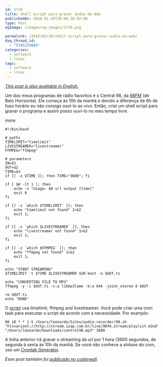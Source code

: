 ```yaml
---
id: 1710
title: Shell script para gravar áudio da Web
publishedAt: 2016-01-29T20:06:38-02:00
type: Post
ogImage: /images/og-images/1710.png

permalink: /2016/01/29/shell-script-para-gravar-audio-da-web/
dsq_thread_id:
  - "5345234804"
categories:
  - software
  - linux
tags:
  - software
  - linux
---
```

_[This post is also available in English.](https://leonardofaria.net/2016/01/26/shell-script-for-audio-recording/)_

Um dos meus programas de rádio favoritos é o Central 98, da [98FM](http://98live.com.br/) (de Belo Horizonte). Ele começa às 10h da manhã e devido a diferença de 6h de fuso horário eu não consigo ouví-lo ao vivo. Então, criei um shell script para gravar o programa e assim posso ouvi-lo no meu tempo livre.

<span className="hidden">more</span>

```shell
#!/bin/bash

# paths
TIMELIMIT="timelimit"
LIVESTREAMER="livestreamer"
FFMPEG="ffmpeg"

# parameters
IN=$1
OUT=$2
TIME=$3
if [[ -z $TIME ]]; then TIME="3600"; fi

if [ $# -lt 1 ]; then
	echo -n "Usage: $0 url output [time]"
	exit 0
fi

if [[ -z `which $TIMELIMIT` ]]; then
	echo "timelimit not found" 1>&2
	exit 1;
fi

if [[ -z `which $LIVESTREAMER` ]]; then
	echo "livestreamer not found" 1>&2
	exit 1;
fi

if [[ -z `which $FFMPEG` ]]; then
	echo "ffmpeg not found" 1>&2
	exit 1;
fi

echo "START STREAMING"
$TIMELIMIT -t $TIME $LIVESTREAMER $IN best -o $OUT.ts

echo "CONVERTING FILE TO MP3"
ffmpeg -y -i $OUT.ts -c:a libmp3lame -b:a 64k -joint_stereo 0 $OUT

rm $OUT.ts
echo "DONE"
```

O <A href="https://github.com/leonardofaria/audio-recorder">script</A> usa timelimit, ffmpeg and livestreamer. Você pode criar uma cron task para executar o script de acordo com a necessidade. Por examplo:

```
00 10 * * 1-5 /Users/leonardo/Sites/audio-recorder/98.sh "hlsvariant://http://stream.izap.com.br/live/98fm.stream/playlist.m3u8" "/Users/leonardo/Downloads/central98.mp3" 3600
```

A linha anterior irá gravar o streaming da url por 1 hora (3600 segundos, de segunda à sexta às 10h da manhã. Se você não conhece a sintaxe do cron, use um [Crontab Generator](http://crontab-generator.org/).

_Esse post também foi [publicado no coderwall](https://coderwall.com/p/qmlkzg/shell-script-for-audio-recording)._
